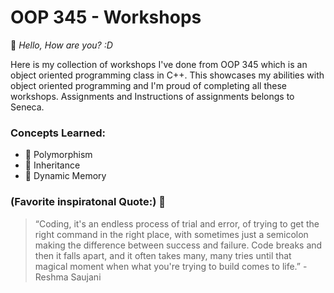 # OOP 345 - Workshops
:wave: *Hello, How are you? :D <br>*

Here is my collection of workshops I've done from OOP 345 which is an object oriented programming class in C++. This showcases my abilities with object oriented programming and I'm proud of completing all these workshops. 
Assignments and Instructions of assignments belongs to Seneca.

### Concepts Learned:
- :robot: Polymorphism
- :robot: Inheritance
- :robot: Dynamic Memory

### (Favorite inspiratonal Quote:) :star2:
> “Coding, it's an endless process of trial and error, of trying to get the right command in the right place, with sometimes just a semicolon making the difference between success and failure. Code breaks and then it falls apart, and it often takes many, many tries until that magical moment when what you're trying to build comes to life.” - Reshma Saujani
